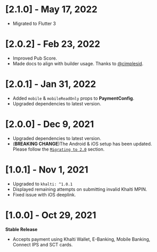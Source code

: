 # [2.1.0] - May 17, 2022
- Migrated to Flutter 3

# [2.0.2] - Feb 23, 2022
- Improved Pub Score.
- Made docs to align with builder usage. Thanks to [@cimplesid](https://github.com/cimplesid).

# [2.0.1] - Jan 31, 2022
- Added `mobile` & `mobileReadOnly` props to **PaymentConfig**.
- Upgraded dependencies to latest version.

# [2.0.0] - Dec 9, 2021
- Upgraded dependencies to latest version.
- (**BREAKING CHANGE**)The Android & iOS setup has been updated.
  Please follow the [`Migrating to 2.0`](https://pub.dev/packages/khalti_flutter#migrating-to-2.0) section. 

# [1.0.1] - Nov 1, 2021
- Upgraded to `khalti: ^1.0.1`
- Displayed remaining attempts on submitting invalid Khalti MPIN.
- Fixed issue with iOS deeplink.

# [1.0.0] - Oct 29, 2021
**Stable Release**
- Accepts payment using Khalti Wallet, E-Banking, Mobile Banking, Connect IPS and SCT cards.